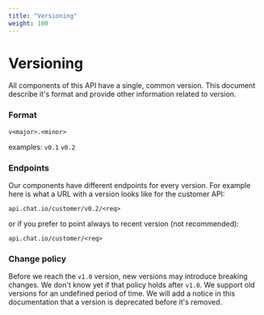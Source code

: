 ```yaml
---
title: "Versioning"
weight: 100
---
```


# Versioning

All components of this API have a single, common version. This document describe it's format and provide other information related to version.

### Format

`v<major>.<minor>`

examples: `v0.1` `v0.2`

### Endpoints

Our components have different endpoints for every version. For example here is what a URL with a version looks like for the customer API:

`api.chat.io/customer/v0.2/<req>`

or if you prefer to point always to recent version (not recommended):

`api.chat.io/customer/<req>`

### Change policy

Before we reach the `v1.0` version, new versions may introduce breaking changes. We don't know yet if that policy holds after `v1.0`. We support old versions for an undefined period of time. We will add a notice in this documentation that a version is deprecated before it's removed.
